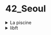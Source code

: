 # 42_Seoul

<details><summary>La piscine</summary>
  
- Shell
- C
- rush
- bsq
</details>  

<details>
  <summary>libft</summary>
  
- atoi, itoa
- bzero
- calloc
- isalnum, isalpha, isascii, isdigit, isprint
- lstnew, lstadd_front, lstadd_back, lstlast, lstsize, lstdelone, lstclear, lstiter, lstmap
- memchr, memcmp, memcpy, memmove, memset
- putchar_fd, putendl_fd, putnbr_fd, putstr_fd
- split
- strchr, strdup, stritri, strjoin, strlcat, strlcpy, strlen, strmapi, strncmp, strnstr, strrchr, strtrim, substr
- tolower, toupper
</details>  

